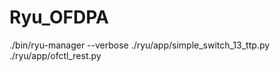 # Ryu_OFDPA

./bin/ryu-manager --verbose  ./ryu/app/simple_switch_13_ttp.py ./ryu/app/ofctl_rest.py
